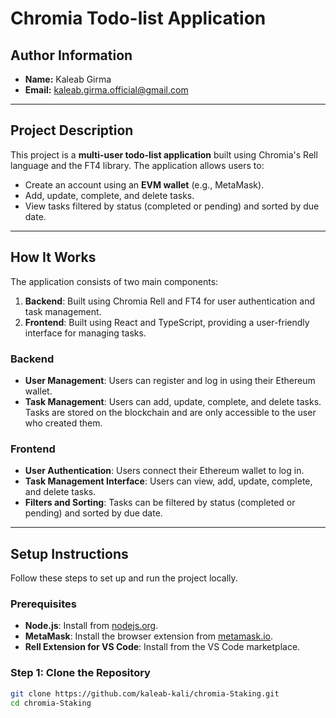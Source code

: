 # Chromia Todo-list Application

## Author Information
- **Name:** Kaleab Girma  
- **Email:** kaleab.girma.official@gmail.com

---

## Project Description
This project is a **multi-user todo-list application** built using Chromia's Rell language and the FT4 library. The application allows users to:
- Create an account using an **EVM wallet** (e.g., MetaMask).
- Add, update, complete, and delete tasks.
- View tasks filtered by status (completed or pending) and sorted by due date.

---

## How It Works
The application consists of two main components:
1. **Backend**: Built using Chromia Rell and FT4 for user authentication and task management.
2. **Frontend**: Built using React and TypeScript, providing a user-friendly interface for managing tasks.

### Backend
- **User Management**: Users can register and log in using their Ethereum wallet.
- **Task Management**: Users can add, update, complete, and delete tasks. Tasks are stored on the blockchain and are only accessible to the user who created them.

### Frontend
- **User Authentication**: Users connect their Ethereum wallet to log in.
- **Task Management Interface**: Users can view, add, update, complete, and delete tasks.
- **Filters and Sorting**: Tasks can be filtered by status (completed or pending) and sorted by due date.

---

## Setup Instructions
Follow these steps to set up and run the project locally.

### Prerequisites
- **Node.js**: Install from [nodejs.org](https://nodejs.org/).
- **MetaMask**: Install the browser extension from [metamask.io](https://metamask.io/).
- **Rell Extension for VS Code**: Install from the VS Code marketplace.

### Step 1: Clone the Repository
```bash
git clone https://github.com/kaleab-kali/chromia-Staking.git
cd chromia-Staking